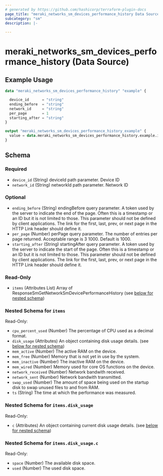 ```yaml
---
# generated by https://github.com/hashicorp/terraform-plugin-docs
page_title: "meraki_networks_sm_devices_performance_history Data Source - terraform-provider-meraki"
subcategory: "sm"
description: |-
  
---
```


# meraki_networks_sm_devices_performance_history (Data Source)



## Example Usage

```terraform
data "meraki_networks_sm_devices_performance_history" "example" {

  device_id      = "string"
  ending_before  = "string"
  network_id     = "string"
  per_page       = 1
  starting_after = "string"
}

output "meraki_networks_sm_devices_performance_history_example" {
  value = data.meraki_networks_sm_devices_performance_history.example.items
}
```

<!-- schema generated by tfplugindocs -->
## Schema

### Required

- `device_id` (String) deviceId path parameter. Device ID
- `network_id` (String) networkId path parameter. Network ID

### Optional

- `ending_before` (String) endingBefore query parameter. A token used by the server to indicate the end of the page. Often this is a timestamp or an ID but it is not limited to those. This parameter should not be defined by client applications. The link for the first, last, prev, or next page in the HTTP Link header should define it.
- `per_page` (Number) perPage query parameter. The number of entries per page returned. Acceptable range is 3 1000. Default is 1000.
- `starting_after` (String) startingAfter query parameter. A token used by the server to indicate the start of the page. Often this is a timestamp or an ID but it is not limited to those. This parameter should not be defined by client applications. The link for the first, last, prev, or next page in the HTTP Link header should define it.

### Read-Only

- `items` (Attributes List) Array of ResponseSmGetNetworkSmDevicePerformanceHistory (see [below for nested schema](#nestedatt--items))

<a id="nestedatt--items"></a>
### Nested Schema for `items`

Read-Only:

- `cpu_percent_used` (Number) The percentage of CPU used as a decimal format.
- `disk_usage` (Attributes) An object containing disk usage details. (see [below for nested schema](#nestedatt--items--disk_usage))
- `mem_active` (Number) The active RAM on the device.
- `mem_free` (Number) Memory that is not yet in use by the system.
- `mem_inactive` (Number) The inactive RAM on the device.
- `mem_wired` (Number) Memory used for core OS functions on the device.
- `network_received` (Number) Network bandwith received.
- `network_sent` (Number) Network bandwith transmitted.
- `swap_used` (Number) The amount of space being used on the startup disk to swap unused files to and from RAM.
- `ts` (String) The time at which the performance was measured.

<a id="nestedatt--items--disk_usage"></a>
### Nested Schema for `items.disk_usage`

Read-Only:

- `c` (Attributes) An object containing current disk usage details. (see [below for nested schema](#nestedatt--items--disk_usage--c))

<a id="nestedatt--items--disk_usage--c"></a>
### Nested Schema for `items.disk_usage.c`

Read-Only:

- `space` (Number) The available disk space.
- `used` (Number) The used disk space.
